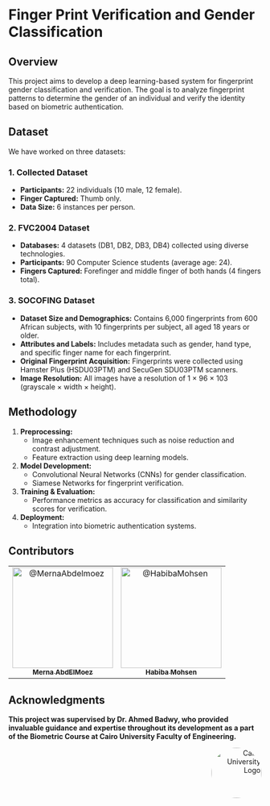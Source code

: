# Finger Print Verification and Gender Classification

## Overview
This project aims to develop a deep learning-based system for fingerprint gender classification and verification. The goal is to analyze fingerprint patterns to determine the gender of an individual and verify the identity based on biometric authentication.

## Dataset
We have worked on three datasets:

### 1. Collected Dataset
- **Participants:** 22 individuals (10 male, 12 female).
- **Finger Captured:** Thumb only.
- **Data Size:** 6 instances per person.

### 2. FVC2004 Dataset
- **Databases:** 4 datasets (DB1, DB2, DB3, DB4) collected using diverse technologies.
- **Participants:** 90 Computer Science students (average age: 24).
- **Fingers Captured:** Forefinger and middle finger of both hands (4 fingers total).

### 3. SOCOFING Dataset
- **Dataset Size and Demographics:** Contains 6,000 fingerprints from 600 African subjects, with 10 fingerprints per subject, all aged 18 years or older.
- **Attributes and Labels:** Includes metadata such as gender, hand type, and specific finger name for each fingerprint.
- **Original Fingerprint Acquisition:** Fingerprints were collected using Hamster Plus (HSDU03PTM) and SecuGen SDU03PTM scanners.
- **Image Resolution:** All images have a resolution of 1 × 96 × 103 (grayscale × width × height).

## Methodology
1. **Preprocessing:**
   - Image enhancement techniques such as noise reduction and contrast adjustment.
   - Feature extraction using deep learning models.
2. **Model Development:**
   - Convolutional Neural Networks (CNNs) for gender classification.
   - Siamese Networks for fingerprint verification.
3. **Training & Evaluation:**
   - Performance metrics as accuracy for classification and similarity scores for verification.
4. **Deployment:**
   - Integration into biometric authentication systems.

## Contributors <a name = "Contributors"></a>
<table>
  <tr>
    <td align="center">
      <a href="https://github.com/merna-abdelmoez">
        <img src="https://github.com/merna-abdelmoez.png" width="200px" alt="@MernaAbdelmoez">
        <br>
        <sub><b>Merna AbdElMoez</b></sub>
      </a>
    </td>
    <td align="center">
      <a href="https://github.com/Habiba-Mohsen">
        <img src="https://github.com/Habiba-Mohsen.png" width="200px" alt="@HabibaMohsen">
        <br>
        <sub><b>Habiba Mohsen</b></sub>
      </a>
    </td>
  </tr>
</table>


## Acknowledgments
**This project was supervised by Dr. Ahmed Badwy, who provided invaluable guidance and expertise throughout its development as a part of the Biometric Course at Cairo University Faculty of Engineering.**


<div style="text-align: right">
    <img src="https://imgur.com/Wk4nR0m.png" alt="Cairo University Logo" width="100" style="border-radius: 50%;"/>
</div>


